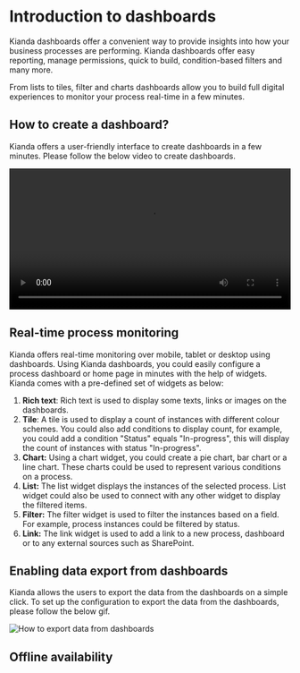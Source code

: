 # Introduction to dashboards

Kianda dashboards offer a convenient way to provide insights into how your business processes are performing. Kianda dashboards offer easy reporting, manage permissions, quick to build, condition-based filters and many more.

From lists to tiles, filter and charts dashboards allow you to build full digital experiences to monitor your process real-time in a few minutes.

## How to create a dashboard?

Kianda offers a user-friendly interface to create dashboards in a few minutes. Please follow the below video to create dashboards.

<video width="100%" style="width:100%" controls>
    <source src="videos/dashboard-introduction.mp4">
    Your browser does not support the video tag.
    </source>
</video>

## Real-time process monitoring

Kianda offers real-time monitoring over mobile, tablet or desktop using dashboards. Using Kianda dashboards, you could easily configure a process dashboard or home page in minutes with the help of widgets. Kianda comes with a pre-defined set of widgets as below:

1. **Rich text**: Rich text is used to display some texts, links or images on the dashboards.
2. **Tile**: A tile is used to display a count of instances with different colour schemes. You could also add conditions to display count, for example, you could add a condition "Status" equals "In-progress", this will display the count of instances with status "In-progress".
3. **Chart:** Using a chart widget, you could create a pie chart, bar chart or a line chart. These charts could be used to represent various conditions on a process.
4. **List:** The list widget displays the instances of the selected process. List widget could also be used to connect with any other widget to display the filtered items.
5. **Filter:** The filter widget is used to filter the instances based on a field. For example, process instances could be filtered by status.
6. **Link:** The link widget is used to add a link to a new process, dashboard or to any external sources such as SharePoint.

## Enabling data export from dashboards

Kianda allows the users to export the data from the dashboards on a simple click. To set up the configuration to export the data from the dashboards, please follow the below gif.

![How to export data from dashboards](https://app.kianda.com/Content/6ceb0eeb-bfb7-44a8-ad57-3df169286224/06343ff2-12e8-4e15-8e3e-62318b92137f.gif)

## Offline availability


